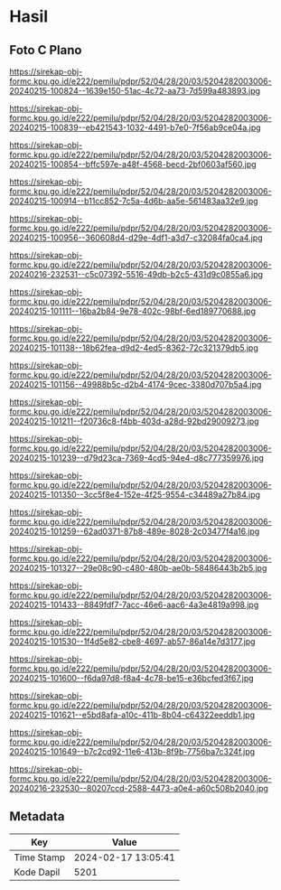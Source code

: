 # Hasil

## Foto C Plano

https://sirekap-obj-formc.kpu.go.id/e222/pemilu/pdpr/52/04/28/20/03/5204282003006-20240215-100824--1639e150-51ac-4c72-aa73-7d599a483893.jpg

https://sirekap-obj-formc.kpu.go.id/e222/pemilu/pdpr/52/04/28/20/03/5204282003006-20240215-100839--eb421543-1032-4491-b7e0-7f56ab9ce04a.jpg

https://sirekap-obj-formc.kpu.go.id/e222/pemilu/pdpr/52/04/28/20/03/5204282003006-20240215-100854--bffc597e-a48f-4568-becd-2bf0603af560.jpg

https://sirekap-obj-formc.kpu.go.id/e222/pemilu/pdpr/52/04/28/20/03/5204282003006-20240215-100914--b11cc852-7c5a-4d6b-aa5e-561483aa32e9.jpg

https://sirekap-obj-formc.kpu.go.id/e222/pemilu/pdpr/52/04/28/20/03/5204282003006-20240215-100956--360608d4-d29e-4df1-a3d7-c32084fa0ca4.jpg

https://sirekap-obj-formc.kpu.go.id/e222/pemilu/pdpr/52/04/28/20/03/5204282003006-20240216-232531--c5c07392-5516-49db-b2c5-431d9c0855a6.jpg

https://sirekap-obj-formc.kpu.go.id/e222/pemilu/pdpr/52/04/28/20/03/5204282003006-20240215-101111--16ba2b84-9e78-402c-98bf-6ed189770688.jpg

https://sirekap-obj-formc.kpu.go.id/e222/pemilu/pdpr/52/04/28/20/03/5204282003006-20240215-101138--18b62fea-d9d2-4ed5-8362-72c321379db5.jpg

https://sirekap-obj-formc.kpu.go.id/e222/pemilu/pdpr/52/04/28/20/03/5204282003006-20240215-101156--49988b5c-d2b4-4174-9cec-3380d707b5a4.jpg

https://sirekap-obj-formc.kpu.go.id/e222/pemilu/pdpr/52/04/28/20/03/5204282003006-20240215-101211--f20736c8-f4bb-403d-a28d-92bd29009273.jpg

https://sirekap-obj-formc.kpu.go.id/e222/pemilu/pdpr/52/04/28/20/03/5204282003006-20240215-101239--d79d23ca-7369-4cd5-94e4-d8c777359976.jpg

https://sirekap-obj-formc.kpu.go.id/e222/pemilu/pdpr/52/04/28/20/03/5204282003006-20240215-101350--3cc5f8e4-152e-4f25-9554-c34489a27b84.jpg

https://sirekap-obj-formc.kpu.go.id/e222/pemilu/pdpr/52/04/28/20/03/5204282003006-20240215-101259--62ad0371-87b8-489e-8028-2c03477f4a16.jpg

https://sirekap-obj-formc.kpu.go.id/e222/pemilu/pdpr/52/04/28/20/03/5204282003006-20240215-101327--29e08c90-c480-480b-ae0b-58486443b2b5.jpg

https://sirekap-obj-formc.kpu.go.id/e222/pemilu/pdpr/52/04/28/20/03/5204282003006-20240215-101433--8849fdf7-7acc-46e6-aac6-4a3e4819a998.jpg

https://sirekap-obj-formc.kpu.go.id/e222/pemilu/pdpr/52/04/28/20/03/5204282003006-20240215-101530--1f4d5e82-cbe8-4697-ab57-86a14e7d3177.jpg

https://sirekap-obj-formc.kpu.go.id/e222/pemilu/pdpr/52/04/28/20/03/5204282003006-20240215-101600--f6da97d8-f8a4-4c78-be15-e36bcfed3f67.jpg

https://sirekap-obj-formc.kpu.go.id/e222/pemilu/pdpr/52/04/28/20/03/5204282003006-20240215-101621--e5bd8afa-a10c-411b-8b04-c64322eeddb1.jpg

https://sirekap-obj-formc.kpu.go.id/e222/pemilu/pdpr/52/04/28/20/03/5204282003006-20240215-101649--b7c2cd92-11e6-413b-8f9b-7756ba7c324f.jpg

https://sirekap-obj-formc.kpu.go.id/e222/pemilu/pdpr/52/04/28/20/03/5204282003006-20240216-232530--80207ccd-2588-4473-a0e4-a60c508b2040.jpg


## Metadata

| Key        | Value               |
| ---------- | ------------------- |
| Time Stamp | 2024-02-17 13:05:41 |
| Kode Dapil | 5201                |



